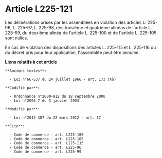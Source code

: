 # Article L225-121

Les délibérations prises par les assemblées en violation des articles L. 225-96, L. 225-97, L. 225-98, des troisième et
quatrième alinéas de l'article L. 225-99, du deuxième alinéa de l'article L. 225-100 et de l'article L. 225-105 sont nulles. 

En cas de violation des dispositions des articles L. 225-115 et L. 225-116 ou du décret pris pour leur application,
l'assemblée peut être annulée.

**Liens relatifs à cet article**

	**Anciens textes**:

	  - Loi n°66-537 du 24 juillet 1966 - art. 173 (Ab)

	**Codifié par**:

	  - Ordonnance n°2000-912 du 18 septembre 2000
	  - Loi n°2003-7 du 3 janvier 2003

	**Modifié par**:

	  - Loi n°2012-387 du 22 mars 2012 - art. 17

	**Cite**:

	  - Code de commerce - art. L225-100
	  - Code de commerce - art. L225-105
	  - Code de commerce - art. L225-115
	  - Code de commerce - art. L225-96
	  - Code de commerce - art. L225-99
